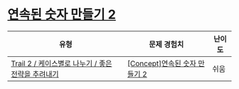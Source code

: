 # [연속된 숫자 만들기 2](https://www.codetree.ai/trails/complete/curated-cards/intro-create-consecutive-numbers-2)

|유형|문제 경험치|난이도|
|---|---|---|
|[Trail 2 / 케이스별로 나누기 / 좋은 전략을 추려내기](https://www.codetree.ai/trail-info/novice-mid/)|[[Concept]연속된 숫자 만들기 2](https://www.codetree.ai/trails/complete/curated-cards/intro-create-consecutive-numbers-2/)|쉬움|

